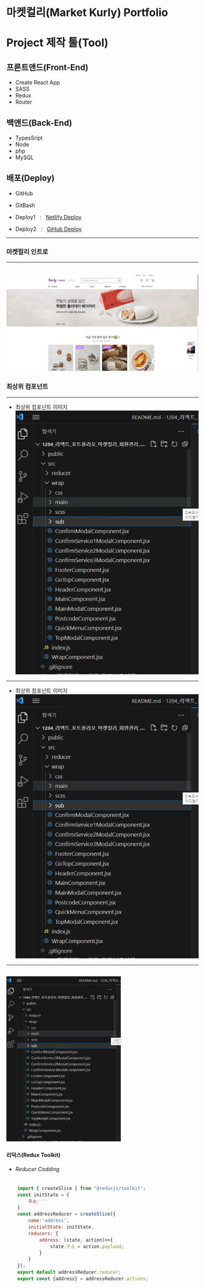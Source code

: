 마켓컬리(Market Kurly) Portfolio
===


# Project 제작 툴(Tool)

## 프론트앤드(Front-End)
- Create React App
- SASS
- Redux
- Router


## 백앤드(Back-End)
- TypesSript
- Node
- php
- MySQL


## 배포(Deploy)

- GitHub
- GitBash
- Deploy1 &nbsp; : &nbsp; [Netlify Deploy][Netlify]

  [Netlify]: https://app.netlify.com/user/settings 

- Deploy2 &nbsp; : &nbsp; [GiHub Deploy][url]

  [url]: https://github.com/moonjongjs/marketKurly_react_cra


---
### 마켓컬리 인트로
---
![마켓컬리 인트로](./img/마켓컬리_인트로.png)
---

### 최상위 컴포넌트
---
- 최상위 컴포넌트 이미지
![최상위 컴포넌트](./img/wrap_컴포넌트_이미지.jpg)
---

- 최상위 컴포넌트 이미지
![최상위 컴포넌트](./img/wrap_컴포넌트_이미지.jpg "Optional title")

---
<img src="./img/wrap_컴포넌트_이미지.jpg" width='300' title="최상위 컴포넌트" alt="최상위 컴포넌트"></img>
---

#### 리덕스(Redux Toolkit)
- ###### Reducer Codding
```js
    import { createSlice } from "@reduxjs/toolkit";
    const initState = {
        주소: ''
    }
    const addressReducer = createSlice({
        name:'address',
        initialState: initState,
        reducers: {
            address: (state, action)=>{
                state.주소 = action.payload;
            }
        }
    });
    export default addressReducer.reducer;
    export const {address} = addressReducer.actions;
```

